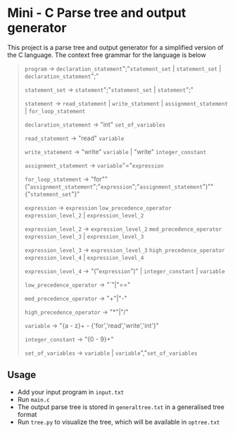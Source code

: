 # Mini - C Parse tree and output generator
This project is a parse tree and output generator for a simplified version of the C language. The context free grammar for the language is below


> `program` -> `declaration_statement`";"`statement_set` | `statement_set` | `declaration_statement`";"
> 
> `statement_set` -> `statement`";"`statement_set` | `statement`";"
> 
> `statement` -> `read_statement` | `write_statement` | `assignment_statement` | `for_loop_statement`
> 
> `declaration_statement` -> "int" `set_of_variables`
> 
> `read_statement` -> "read" `variable`
> 
> `write_statement` -> "write" `variable` | "write" `integer_constant`
> 
> `assignment_statement` -> `variable`"="`expression`
> 
> `for_loop_statement` -> "for""("`assignment_statement`";"`expression`";"`assignment_statement`")""{"`statement_set`"}"
> 
> `expression` -> `expression`  `low_precedence_operator`  `expression_level_2` | `expression_level_2`
> 
> `expression_level_2` -> `expression_level_2`  `med_precedence_operator`  `expression_level_3` | `expression_level_3`
> 
> `expression_level_3` -> `expression_level_3` `high_precedence_operator`  `expression_level_4` | `expression_level_4`
> 
> `expression_level_4` -> "("`expression`")" | `integer_constant` | `variable`
> 
> `low_precedence_operator` -> "`"|"=="
> 
> `med_precedence_operator` -> "+"|"-"
> 
> `high_precedence_operator` -> "*"|"/"
> 
> `variable` -> "{a - z}+ - {'for','read','write','int'}"
> 
> `integer_constant` -> "{0 - 9}+"
> 
> `set_of_variables` -> `variable` | `variable`","`set_of_variables`

## Usage

 - Add your input program in `input.txt`
 - Run `main.c`
 - The output parse tree is stored in `generaltree.txt` in a generalised tree format
 - Run `tree.py` to visualize the tree, which will be available in `optree.txt`

